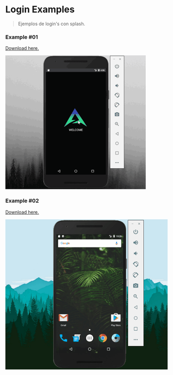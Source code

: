 # Login Examples
> Ejemplos de login's con splash.

### Example #01 
[Download here.](https://github.com/aimarandony/login-examples-android/tree/082b90555a1f2e25560187f65caae49c60b1044a)
>
![Example 01](https://github.com/aimarandony/login-examples-android/blob/master/ss/Example01.gif)

### Example #02 
[Download here.](https://github.com/aimarandony/login-examples-android/tree/aedcd64589acd08375756ef6f28316de5e7eead0)
>
![Example 02](https://github.com/aimarandony/login-examples-android/blob/master/ss/Example02.gif)
